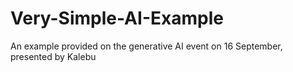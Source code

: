 # Very-Simple-AI-Example
An example provided on the generative AI event on 16 September, presented by Kalebu
